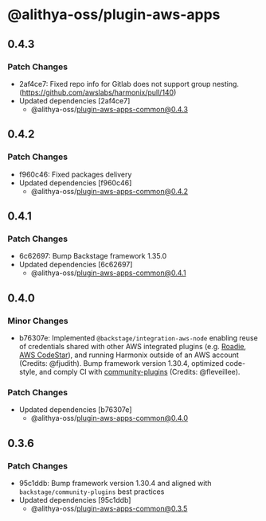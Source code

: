 # @alithya-oss/plugin-aws-apps

## 0.4.3

### Patch Changes

- 2af4ce7: Fixed repo info for Gitlab does not support group nesting. (https://github.com/awslabs/harmonix/pull/140)
- Updated dependencies [2af4ce7]
  - @alithya-oss/plugin-aws-apps-common@0.4.3

## 0.4.2

### Patch Changes

- f960c46: Fixed packages delivery
- Updated dependencies [f960c46]
  - @alithya-oss/plugin-aws-apps-common@0.4.2

## 0.4.1

### Patch Changes

- 6c62697: Bump Backstage framework 1.35.0
- Updated dependencies [6c62697]
  - @alithya-oss/plugin-aws-apps-common@0.4.1

## 0.4.0

### Minor Changes

- b76307e: Implemented `@backstage/integration-aws-node` enabling reuse of credentials shared with other AWS integrated plugins (e.g. [Roadie](https://github.com/RoadieHQ/roadie-backstage-plugins/tree/main/plugins/backend/catalog-backend-module-aws), [AWS CodeStar](https://github.com/awslabs/backstage-plugins-for-aws)), and running Harmonix outside of an AWS account (Credits: @fjudith). Bump framework version 1.30.4, optimized code-style, and comply CI with [community-plugins](https://github.com/backstage/community-plugins) (Credits: @fleveillee).

### Patch Changes

- Updated dependencies [b76307e]
  - @alithya-oss/plugin-aws-apps-common@0.4.0

## 0.3.6

### Patch Changes

- 95c1ddb: Bump framework version 1.30.4 and aligned with `backstage/community-plugins` best practices
- Updated dependencies [95c1ddb]
  - @alithya-oss/plugin-aws-apps-common@0.3.5
